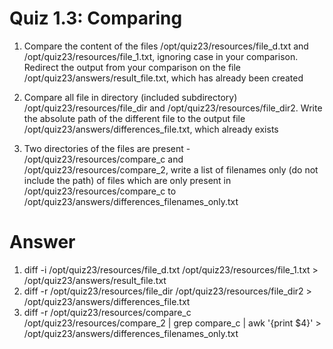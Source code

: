 # Quiz 1.3: Comparing
1. Compare the content of the files /opt/quiz23/resources/file_d.txt and /opt/quiz23/resources/file_1.txt, ignoring case in your comparison. Redirect the output from your comparison on the file /opt/quiz23/answers/result_file.txt, which has already been created

2. Compare all file in directory (included subdirectory) /opt/quiz23/resources/file_dir and /opt/quiz23/resources/file_dir2. Write the absolute path of the different file to the output file /opt/quiz23/answers/differences_file.txt, which already exists

3. Two directories of the files are present - /opt/quiz23/resources/compare_c and /opt/quiz23/resources/compare_2, write a list of filenames only (do not include the path) of files which are only present in /opt/quiz23/resources/compare_c to /opt/quiz23/answers/differences_filenames_only.txt

# Answer
1. diff -i /opt/quiz23/resources/file_d.txt /opt/quiz23/resources/file_1.txt > /opt/quiz23/answers/result_file.txt
2. diff -r /opt/quiz23/resources/file_dir /opt/quiz23/resources/file_dir2 > /opt/quiz23/answers/differences_file.txt
3. diff -r /opt/quiz23/resources/compare_c /opt/quiz23/resources/compare_2 | grep compare_c | awk '{print $4}' > /opt/quiz23/answers/differences_filenames_only.txt
